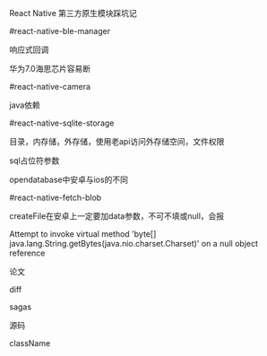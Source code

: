 React Native 第三方原生模块踩坑记

#react-native-ble-manager

响应式回调

华为7.0海思芯片容易断

#react-native-camera

java依赖

#react-native-sqlite-storage

目录，内存储，外存储，使用老api访问外存储空间，文件权限

sql占位符参数

opendatabase中安卓与ios的不同

#react-native-fetch-blob

createFile在安卓上一定要加data参数，不可不填或null，会报

Attempt to invoke virtual method 'byte[] java.lang.String.getBytes(java.nio.charset.Charset)' on a null object reference



论文

diff

sagas

源码

className